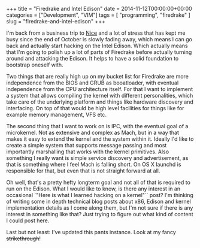 +++
title = "Firedrake and Intel Edison"
date = 2014-11-12T00:00:00+00:00
categories = ["Development", "VIM"]
tags = [ "programming", "firedrake" ]
slug = "firedrake-and-intel-edison"
+++

I'm back from a business trip to [Nice](http://f.cl.ly/items/2O3c3i1L0W1T2k1X082r/IMG_0622.JPG) and a lot of stress that has kept me busy since the end of October is slowly fading away, which means I can go back and actually start hacking on the Intel Edison. Which actually means that I'm going to polish up a lot of parts of Firedrake before actually turning around and attacking the Edison. It helps to have a solid foundation to bootstrap oneself with.

Two things that are really high up on my bucket list for Firedrake are more independence from the BIOS and GRUB as booatloader, with eventual independence from the CPU architecture itself. For that I want to implement a system that allows compiling the kernel with different personalities, which take care of the underlying platform and things like hardware discovery and interfacing. On top of that would be high level facilities for things like for example memory management, VFS etc.

The second thing that I want to work on is IPC, with the eventual goal of a microkernel. Not as extensive and complex as Mach, but in a way that makes it easy to extend the kernel and the system within it. Ideally I'd like to create a simple system that supports message passing and most importantly marshalling that works with the kernel primitives. Also something I really want is simple service discovery and advertisement, as that is something where I feel Mach is falling short. On OS X launchd is responsible for that, but even that is not straight forward at all.

Oh well, that's a pretty hefty longterm goal and not all of that is required to run on the Edison. What I would like to know, is there any interest in an occasional `"Here is what I learned hacking on a kernel"`` post? I'm thinking of writing some in depth technical blog posts about x86, Edison and kernel implementation details as I come along them, but I'm not sure if there is any interest in something like that? Just trying to figure out what kind of content I could post here.

Last but not least: I've updated this pants instance. Look at my fancy ~~strikethrough~~!
